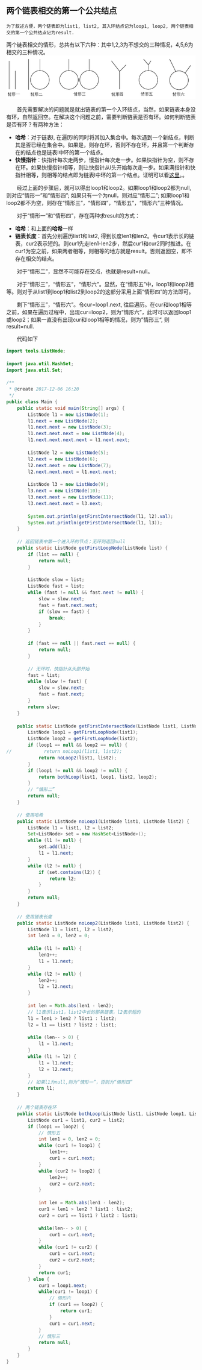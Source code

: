 ## 两个链表相交的第一个公共结点
    为了叙述方便，两个链表即为list1, list2, 其入环结点记为loop1, loop2, 两个链表相交的第一个公共结点记为result.

两个链表相交的情形，总共有以下六种：其中1,2,3为不想交的三种情况，4,5,6为相交的三种情况。
![链表相交](https://raw.githubusercontent.com/lspl/practice/master/images/%E9%93%BE%E8%A1%A8%E7%9B%B8%E4%BA%A4.png)


&ensp;&ensp;&ensp;&ensp;首先需要解决的问题就是就出链表的第一个入环结点，当然，如果链表本身没有环，自然返回空。在解决这个问题之前，需要判断链表是否有环。如何判断链表是否有环？有两种方法：
- **哈希**：对于链表l, 在遍历l的同时将其加入集合中。每次遇到一个新结点，判断其是否已经在集合中。如果是，则存在环，否则不存在环，并且第一个判断存在的结点也是链表l中环的第一个结点。
- **快慢指针**：快指针每次走两步，慢指针每次走一步。如果快指针为空，则不存在环。如果快慢指针相等，则让快指针从l头开始每次走一步。如果满指针和快指针相等，则相等的结点即为链表l中环的第一个结点。证明可以看[这里](https://www.cnblogs.com/BeyondAnyTime/archive/2012/07/06/2580026.html)。。

&ensp;&ensp;&ensp;&ensp;经过上面的步骤后，就可以得出loop1和loop2。如果loop1和loop2都为null, 则对应“情形一”和“情形四”; 如果只有一个为null，则对应“情形二”; 如果loop1和loop2都不为空，则存在“情形三”，“情形四”，“情形五”，“情形六”三种情况。

&ensp;&ensp;&ensp;&ensp;对于“情形一”和“情形四”，存在两种求result的方式：
- **哈希**：和上面的**哈希**一样
- **链表长度**：首先分别遍历list1和list2, 得到长度len1和len2。令cur1表示长的链表，cur2表示短的。则cur1先走len1-len2步，然后cur1和cur2同时推进。在cur1为空之前，如果两者相等，则相等的地方就是result。否则返回空，即不存在相交的结点。

&ensp;&ensp;&ensp;&ensp;对于“情形二”，显然不可能存在交点，也就是result=null。

&ensp;&ensp;&ensp;&ensp;对于“情形三”，“情形五”，“情形六”。显然，在“情形五”中，loop1和loop2相等。则对于从list1到loop1和list2到loop2的这部分采用上面“情形四”的方法即可。

&ensp;&ensp;&ensp;&ensp;剩下“情形三”，“情形六”。令cur=loop1.next, 往后遍历。在cur和loop1相等之前，如果在遍历过程中，出现cur=loop2，则为“情形六”，此时可以返回loop1或loop2；如果一直没有出现cur和loop1相等的情况，则为”情形三“, 则result=null.

&ensp;&ensp;&ensp;&ensp;代码如下
```java
import tools.ListNode;

import java.util.HashSet;
import java.util.Set;

/**
 * @create 2017-12-06 16:20
 */
public class Main {
    public static void main(String[] args) {
        ListNode l1 = new ListNode(1);
        l1.next = new ListNode(2);
        l1.next.next = new ListNode(3);
        l1.next.next.next = new ListNode(4);
        l1.next.next.next.next = l1.next.next;

        ListNode l2 = new ListNode(5);
        l2.next = new ListNode(6);
        l2.next.next = new ListNode(7);
        l2.next.next.next = l1.next.next;

        ListNode l3 = new ListNode(9);
        l3.next = new ListNode(10);
        l3.next.next = new ListNode(11);
        l3.next.next.next = l3.next;

        System.out.println(getFirstIntersectNode(l1, l2).val);
        System.out.println(getFirstIntersectNode(l1, l3));
    }

    // 返回链表中第一个进入环的节点；无环则返回null
    public static ListNode getFirstLoopNode(ListNode list) {
        if (list == null) {
            return null;
        }

        ListNode slow = list;
        ListNode fast = list;
        while (fast != null && fast.next != null) {
            slow = slow.next;
            fast = fast.next.next;
            if (slow == fast) {
                break;
            }
        }

        if (fast == null || fast.next == null) {
            return null;
        }

        // 无环时，快指针从头部开始
        fast = list;
        while (slow != fast) {
            slow = slow.next;
            fast = fast.next;
        }
        return slow;
    }

    public static ListNode getFirstIntersectNode(ListNode list1, ListNode list2) {
        ListNode loop1 = getFirstLoopNode(list1);
        ListNode loop2 = getFirstLoopNode(list2);
        if (loop1 == null && loop2 == null) {
//            return noLoop1(list1, list2);
            return noLoop2(list1, list2);
        }
        if (loop1 != null && loop2 != null) {
            return bothLoop(list1, loop1, list2, loop2);
        }
        // “情形二”
        return null;
    }

    // 使用哈希
    public static ListNode noLoop1(ListNode list1, ListNode list2) {
        ListNode l1 = list1, l2 = list2;
        Set<ListNode> set = new HashSet<ListNode>();
        while (l1 != null) {
            set.add(l1);
            l1 = l1.next;
        }
        while (l2 != null) {
            if (set.contains(l2)) {
                return l2;
            }
        }
        return null;
    }

    // 使用链表长度
    public static ListNode noLoop2(ListNode list1, ListNode list2) {
        ListNode l1 = list1, l2 = list2;
        int len1 = 0, len2 = 0;

        while (l1 != null) {
            len1++;
            l1 = l1.next;
        }
        while (l2 != null) {
            len2++;
            l2 = l2.next;
        }

        int len = Math.abs(len1 - len2);
        // l1表示list1，list2中长的那条链表，l2表示短的
        l1 = len1 > len2 ? list1 : list2;
        l2 = l1 == list1 ? list2 : list1;

        while (len-- > 0) {
            l1 = l1.next;
        }
        while (l1 != l2) {
            l1 = l1.next;
            l2 = l2.next;
        }
        // 如果l1为null,则为“情形一”，否则为“情形四”
        return l1;
    }

    // 两个链表存在环
    public static ListNode bothLoop(ListNode list1, ListNode loop1, ListNode list2, ListNode loop2) {
        ListNode cur1 = list1, cur2 = list2;
        if (loop1 == loop2) {
            // 情形五
            int len1 = 0, len2 = 0;
            while (cur1 != loop1) {
                len1++;
                cur1 = cur1.next;
            }
            while (cur2 != loop2) {
                len2++;
                cur2 = cur2.next;
            }

            int len = Math.abs(len1 - len2);
            cur1 = len1 > len2 ? list1 : list2;
            cur2 = cur1 == list1 ? list2 : list1;

            while(len-- > 0) {
                cur1 = cur1.next;
            }
            while (cur1 != cur2) {
                cur1 = cur1.next;
                cur2 = cur2.next;
            }
            return cur1;
        } else {
            cur1 = loop1.next;
            while(cur1 != loop1) {
                // 情形六
                if (cur1 == loop2) {
                    return cur1;
                }
                cur1 = cur1.next;
            }
            // 情形三
            return null; 
        }
    }
}
```


